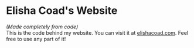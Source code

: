 Elisha Coad's Website
===
<i>(Made completely from code)</i>
<br>
This is the code behind my website. You can visit it at [elishacoad.com](http://elishacoad.com). Feel free to use any part of it!